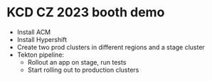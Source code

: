 # KCD CZ 2023 booth demo

* Install ACM
* Install Hypershift
* Create two prod clusters in different regions and a stage cluster
* Tekton pipeline:
  * Rollout an app on stage, run tests
  * Start rolling out to production clusters
